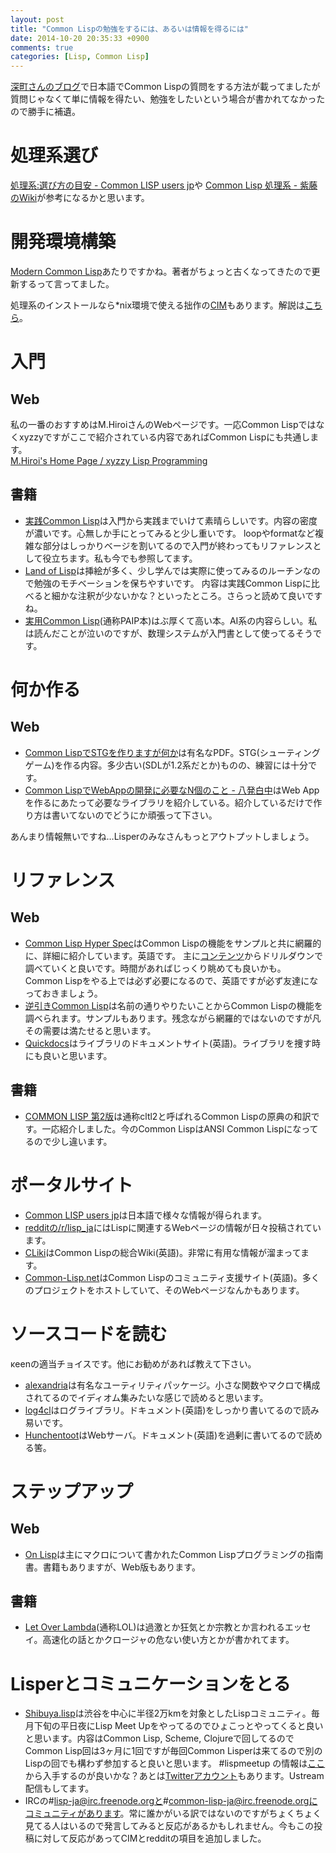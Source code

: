 ```yaml
---
layout: post
title: "Common Lispの勉強をするには、あるいは情報を得るには"
date: 2014-10-20 20:35:33 +0900
comments: true
categories: [Lisp, Common Lisp]
---
```

[深町さんのブログ](http://blog.8arrow.org/entry/2014/09/05/062028)で日本語でCommon Lispの質問をする方法が載ってましたが質問じゃなくて単に情報を得たい、勉強をしたいという場合が書かれてなかったので勝手に補遺。
<!-- more -->

# 処理系選び
[処理系:選び方の目安 - Common LISP users jp](http://cl.cddddr.org/index.cgi?%BD%E8%CD%FD%B7%CF%3A%C1%AA%A4%D3%CA%FD%A4%CE%CC%DC%B0%C2)や
[Common Lisp 処理系 - 紫藤のWiki](https://sites.google.com/site/shidoinfo/Home/programing-lang/%E9%96%A2%E6%95%B0%E5%9E%8B%E3%83%97%E3%83%AD%E3%82%B0%E3%83%A9%E3%83%9F%E3%83%B3%E3%82%B0%E8%A8%80%E8%AA%9E/lisp/common-lisp/common-lisp-%E5%87%A6%E7%90%86%E7%B3%BB)が参考になるかと思います。

# 開発環境構築
[Modern Common Lisp](http://modern-cl.blogspot.jp/)あたりですかね。著者がちょっと古くなってきたので更新するって言ってました。

処理系のインストールなら*nix環境で使える拙作の[CIM](https://github.com/KeenS/CIM)もあります。解説は[こちら](http://keens.github.io/blog/2014/01/27/cim-explanation/)。
# 入門
## Web
私の一番のおすすめはM.HiroiさんのWebページです。一応Common Lispではなくxyzzyですがここで紹介されている内容であればCommon Lispにも共通します。  
[M.Hiroi's Home Page / xyzzy Lisp Programming](http://www.geocities.jp/m_hiroi/xyzzy_lisp.html)

## 書籍

* [実践Common Lisp](http://www.amazon.co.jp/%E5%AE%9F%E8%B7%B5Common-Lisp-Peter-Seibel/dp/4274067211)は入門から実践までいけて素晴らしいです。内容の密度が濃いです。心無しか手にとってみると少し重いです。
  loopやformatなど複雑な部分はしっかりベージを割いてるので入門が終わってもリファレンスとして役立ちます。私も今でも参照してます。
* [Land of Lisp](http://www.amazon.co.jp/Land-Lisp-M-D-Conrad-Barski/dp/4873115876)は挿絵が多く、少し学んでは実際に使ってみるのルーチンなので勉強のモチベーションを保ちやすいです。
  内容は実践Common Lispに比べると細かな注釈が少ないかな？といったところ。さらっと読めて良いですね。
* [実用Common Lisp](http://www.amazon.co.jp/gp/product/4798118907/ref=pd_lpo_sbs_dp_ss_2?pf_rd_p=466449256&pf_rd_s=lpo-top-stripe&pf_rd_t=201&pf_rd_i=4873115876&pf_rd_m=AN1VRQENFRJN5&pf_rd_r=1YA4XCHT36XJD6ZEF9KC)(通称PAIP本)はぶ厚くて高い本。AI系の内容らしい。私は読んだことが泣いのですが、数理システムが入門書として使ってるそうです。

# 何か作る
## Web

* [Common LispでSTGを作りますが何か](http://www.usamimi.info/~ide/programe/stg_doc/stg-commonlisp.pdf)は有名なPDF。STG(シューティングゲーム)を作る内容。多少古い(SDLが1.2系だとか)ものの、練習には十分です。
* [Common LispでWebAppの開発に必要なN個のこと - 八発白中](http://blog.8arrow.org/entry/2013/09/10/110632)はWeb Appを作るにあたって必要なライブラリを紹介している。紹介しているだけで作り方は書いてないのでどうにか頑張って下さい。

あんまり情報無いですね…Lisperのみなさんもっとアウトプットしましょう。

# リファレンス
## Web

* [Common Lisp Hyper Spec](http://www.lispworks.com/documentation/HyperSpec/Front/)はCommon Lispの機能をサンプルと共に網羅的に、詳細に紹介しています。英語です。
  主に[コンテンツ](http://www.lispworks.com/documentation/HyperSpec/Front/Contents.htm)からドリルダウンで調べていくと良いです。時間があればじっくり眺めても良いかも。
  Common Lispをやる上では必ず必要になるので、英語ですが必ず友達になっておきましょう。
* [逆引きCommon Lisp](http://tips.cddddr.org/common-lisp/)は名前の通りやりたいことからCommon Lispの機能を調べられます。サンプルもあります。残念ながら網羅的ではないのですが凡その需要は満たせると思います。
* [Quickdocs](http://quickdocs.org/)はライブラリのドキュメントサイト(英語)。ライブラリを捜す時にも良いと思います。

## 書籍

* [COMMON LISP 第2版](http://www.amazon.co.jp/COMMON-LISP-%E7%AC%AC2%E7%89%88-Guy-L-Steele/dp/4320025881/ref=cm_lmf_tit_10)は通称cltl2と呼ばれるCommon Lispの原典の和訳です。一応紹介しました。今のCommon LispはANSI Common Lispになってるので少し違います。

# ポータルサイト
* [Common LISP users jp](http://cl.cddddr.org/index.cgi)は日本語で様々な情報が得られます。
* [redditの/r/lisp_ja](http://www.reddit.com/r/lisp_ja/)にはLispに関連するWebページの情報が日々投稿されています。
* [CLiki](http://www.cliki.net/)はCommon Lispの総合Wiki(英語)。非常に有用な情報が溜まってます。
* [Common-Lisp.net](http://common-lisp.net/)はCommon Lispのコミュニティ支援サイト(英語)。多くのプロジェクトをホストしていて、そのWebページなんかもあります。

# ソースコードを読む
κeenの適当チョイスです。他にお勧めがあれば教えて下さい。

* [alexandria](https://github.com/keithj/alexandria)は有名なユーティリティパッケージ。小さな関数やマクロで構成されてるのでイディオム集みたいな感じで読めると思います。
* [log4cl](https://github.com/7max/log4cl)はログライブラリ。ドキュメント(英語)をしっかり書いてるので読み易いです。
* [Hunchentoot](https://github.com/edicl/hunchentoot)はWebサーバ。ドキュメント(英語)を過剰に書いてるので読める筈。

# ステップアップ
## Web

* [On Lisp](http://www.asahi-net.or.jp/~kc7k-nd/onlispjhtml/)は主にマクロについて書かれたCommon Lispプログラミングの指南書。書籍もありますが、Web版もあります。

## 書籍

* [Let Over Lambda](http://www.amazon.co.jp/LET-OVER-LAMBDA-Edition-1-0/dp/4434133632)(通称LOL)は過激とか狂気とか宗教とか言われるエッセイ。高速化の話とかクロージャの危ない使い方とかが書かれてます。

# Lisperとコミュニケーションをとる
* [Shibuya.lisp](http://shibuya.lisp-users.org/)は渋谷を中心に半径2万kmを対象としたLispコミュニティ。毎月下旬の平日夜にLisp Meet Upをやってるのでひょこっとやってくると良いと思います。内容はCommon Lisp, Scheme, Clojureで回してるのでCommon Lisp回は3ヶ月に1回ですが毎回Common Lisperは来てるので別のLispの回でも構わず参加すると良いと思います。
  \#lispmeetup の情報は[ここ](https://atnd.org/users/51173)から入手するのが良いかな？あとは[Twitterアカウント](https://twitter.com/shibuya_lisp)もあります。Ustream配信もしてます。
* IRCの#lisp-ja@irc.freenode.orgと#common-lisp-ja@irc.freenode.orgにコミュニティがあります。常に誰かがいる訳ではないのですがちょくちょく見てる人はいるので発言してみると反応があるかもしれません。今もこの投稿に対して反応があってCIMとredditの項目を追加しました。

